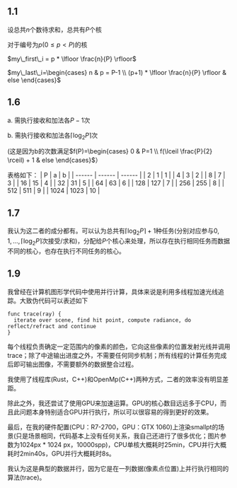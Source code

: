## 1.1

设总共$n$个数待求和，总共有$P$个核

对于编号为$p(0 \le p \lt P)$的核

$my\_first\_i = p * \lfloor \frac{n}{P} \rfloor$

$my\_last\_i=\begin{cases}
        n & p = P-1
        \\
        (p+1) * \lfloor \frac{n}{P} \rfloor & else
    \end{cases}$

## 1.6

a. 需执行接收和加法各$P-1$次

b. 需执行接收和加法各$\lceil \log_2 P \rceil$次

(这是因为b的次数满足$f(P)=\begin{cases}
        0 & P=1
        \\
        f(\lceil \frac{P}{2} \rceil) + 1 & else
    \end{cases}$）

表格如下：
| P | a | b |
| ------ | ------ | ------ |
| 2 | 1 | 1 |
| 4 | 3 | 2 |
| 8 | 7 | 3 |
| 16 | 15 | 4 |
| 32 | 31 | 5 |
| 64 | 63 | 6 |
| 128 | 127 | 7 |
| 256 | 255 | 8 |
| 512 | 511 | 9 |
| 1024 | 1023 | 10 |

## 1.7

我认为这二者的成分都有。可以认为总共有$\lceil \log_2 P\rceil + 1$种任务(分别对应参与$0, 1, ..., \lceil \log_2 P \rceil$次接受/求和)，分配给$P$个核心来处理，所以存在执行相同任务而数据不同的核心，也存在执行不同任务的核心。


## 1.9

我曾经在计算机图形学代码中使用并行计算，具体来说是利用多线程加速光线追踪。大致伪代码可以表述如下
```
func trace(ray) {
  iterate over scene, find hit point, compute radiance, do reflect/refract and continue
}
```
每个线程负责确定一定范围内的像素的颜色，它向这些像素的位置发射光线并调用trace；除了中途输出进度之外，不需要任何同步机制；所有线程的计算任务完成后即可输出图像，不需要额外的数据整合过程。

我使用了线程库(Rust，C++)和OpenMp(C++)两种方式，二者的效率没有明显差距。

除此之外，我还尝试了使用GPU来加速运算。GPU的核心数目远远多于CPU，而且此问题本身特别适合GPU并行执行，所以可以很容易的得到更好的效果。

最后，在我的硬件配置(CPU：R7-2700，GPU：GTX 1060)上渲染smallpt的场景(只是场景相同，代码基本上没有任何关系，我自己还进行了很多优化；图片参数为1024px * 1024 px，10000spp)，CPU单核大概耗时25min，CPU并行大概耗时2min40s，GPU并行大概耗时8s。

我认为这是典型的数据并行，因为它是在一列数据(像素点位置)上并行执行相同的算法(trace)。

